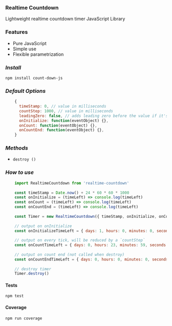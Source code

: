 ### Realtime Countdown
Lightweight realtime countdown timer JavaScript Library

### Features
* Pure JavaScript
* Simple use
* Flexible parametrization

### _Install_

```apacheconfig
npm install count-down-js
```


### _Default Options_
```javascript
    {
      timeStamp: 0, // value in milliseconds
      countStep: 1000, // value in milliseconds
      leadingZero: false, // adds leading zero before the value if it's a single digit
      onInitialize: function(eventObject) {},
      onCount: function(eventObject) {},
      onCountEnd: function(eventObject) {},
    }
```

### _Methods_

* `destroy ()`

### _How to use_
```javascript
    import RealtimeCountdown from 'realtime-countdown'
    
    const timeStamp = Date.now() + 24 * 60 * 60 * 1000
    const onInitialize = (timeLeft) => console.log(timeLeft)
    const onCount = (timeLeft) => console.log(timeLeft)
    const onCountEnd = (timeLeft) => console.log(timeLeft)
    
    const Timer = new RealtimeCountdown({ timeStamp, onInitialize, onCount, onCountEnd })
    
    // output on onInitialize
    const onInitializeTimeLeft = { days: 1, hours: 0, minutes: 0, seconds: 0 }
    
    // output on every tick, will be reduced by a `countStep`
    const onCountTimeLeft = { days: 0, hours: 23, minutes: 59, seconds: 59 }
    
    // output on count end (not called when destroy)
    const onCountEndTimeLeft = { days: 0, hours: 0, minutes: 0, seconds: 0 }
    
    // destroy timer
    Timer.destroy()

```

#### Tests
```apacheconfig
npm test
```
#### Coverage
```apacheconfig
npm run coverage
```
